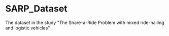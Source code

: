 # SARP_Dataset
The dataset in the study "The Share-a-Ride Problem with mixed ride-hailing and logistic vehicles"
